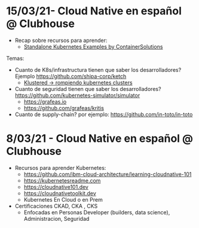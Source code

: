 
# 15/03/21- Cloud Native en español @ Clubhouse


- Recap sobre recursos para aprender: 
  - [Standalone Kubernetes Examples by ContainerSolutions](https://github.com/ContainerSolutions/kubernetes-examples)

Temas:
- Cuanto de K8s/infrastructura tienen que saber los desarrolladores? Ejemplo https://github.com/shipa-corp/ketch 
  - [Klustered -> rompiendo kubernetes clusters](https://www.youtube.com/watch?v=teB22ZuV_z8) 
- Cuanto de seguridad tienen que saber los desarrolladores? https://github.com/kubernetes-simulator/simulator
  - https://grafeas.io
  - https://github.com/grafeas/kritis  
- Cuanto de supply-chain?  por ejemplo: https://github.com/in-toto/in-toto

# 8/03/21 - Cloud Native en español @ Clubhouse

- Recursos para aprender Kubernetes: 
  -  https://github.com/ibm-cloud-architecture/learning-cloudnative-101
  -  https://kubernetesreadme.com
  -  https://cloudnative101.dev
  -  https://cloudnativetoolkit.dev
  -  Kubernetes En Cloud o en Prem
- Certificaciones CKAD, CKA , CKS
  -  Enfocadas en Personas Developer (builders, data science), Administracion, Seguridad
